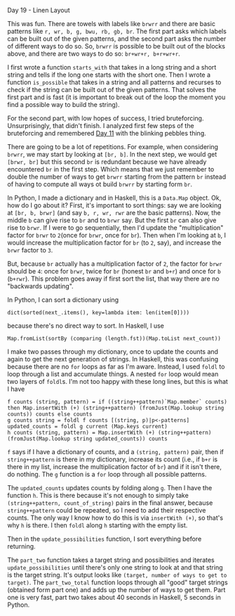 Day 19 - Linen Layout

This was fun. There are towels with labels like `brwrr` and there are basic patterns like `r, wr, b, g, bwu, rb, gb, br`. The first part asks which labels can be built out of the given patterns, and the second part asks the number of different ways to do so. So, `brwrr` is possible to be built out of the blocks above, and there are two ways to do so: `br+wr+r, b+r+wr+r`.

I first wrote a function `starts_with` that takes in a long string and a short string and tells if the long one starts with the short one. Then I wrote a function `is_possible` that takes in a string and all patterns and recurses to check if the string can be built out of the given patterns. That solves the first part and is fast (it is important to break out of the loop the moment you find a possible way to build the string).

For the second part, with low hopes of success, I tried bruteforcing. Unsurprisingly, that didn't finish. I analyzed first few steps of the bruteforcing and remembered [Day 11](https://github.com/shrivathsap/advent_of_code/tree/main/2024/day11) with the blinking pebbles thing.

There are going to be a lot of repetitions. For example, when considering `brwrr`, we may start by looking at `[br, b]`. In the next step, we would get `[brwr, br]` but this second `br` is redundant because we have already encountered `br` in the first step. Which means that we just remember to double the number of ways to get `brwrr` starting from the pattern `br` instead of having to compute all ways ot build `brwrr` by starting form `br`.

In Python, I made a dictionary and in Haskell, this is a `Data.Map` object. Ok, how do I go about it? First, it's important to sort things: say we are looking at `[br, b, brwr]` (and say `b, r, wr, rwr` are the basic patterns). Now, the middle `b` can give rise to `br` and to `brwr` say. But the first `br` can also give rise to `brwr`. If I were to go sequentially, then I'd update the "multiplication" factor for `brwr` to `2`(once for `brwr`, once for `br`). Then when I'm looking at `b`, I would increase the multiplication factor for `br` (to `2`, say), and increase the `brwr` factor to `3`.

But, because `br` actually has a multiplication factor of `2`, the factor for `brwr` should be `4`: once for `brwr`, twice for `br` (honest `br` and `b+r`) and once for `b` (`b+rwr`). This problem goes away if first sort the list, that way there are no "backwards updating".

In Python, I can sort a dictionary using
```
dict(sorted(next_.items(), key=lambda item: len(item[0])))
```
because there's no direct way to sort. In Haskell, I use
```
Map.fromList(sortBy (comparing (length.fst))(Map.toList next_count))
```

I make two passes through my dictionary, once to update the counts and again to get the next generation of strings. In Haskell, this was confusing because there are no `for` loops as far as I'm aware. Instead, I used `foldl` to loop through a list and accumulate things. A nested `for` loop would mean two layers of `foldl`s. I'm not too happy with these long lines, but this is what I have
```
f counts (string, pattern) = if ((string++pattern)`Map.member` counts) then Map.insertWith (+) (string++pattern) (fromJust(Map.lookup string counts)) counts else counts
g counts string = foldl f counts [(string, p)|p<-patterns]
updated_counts = foldl g current (Map.keys current)
h counts (string, pattern) = Map.insertWith (+) (string++pattern) (fromJust(Map.lookup string updated_counts)) counts
```
`f` says if I have a dictionary of counts, and a `(string, pattern)` pair, then if `string++pattern` is there in my dictionary, increase its count (i.e., if `b+r` is there in my list, increase the multiplication factor of `br`) and if it isn't there, do nothing. The `g` function is a `for` loop through all possible patterns.

The `updated_counts` updates counts by folding along `g`. Then I have the function `h`. This is there because it's not enough to simply take `(string++pattern, count_of_string)` pairs in the final answer, because `string++pattern` could be repeated, so I need to add their respective counts. The only way I know how to do this is via `insertWith (+)`, so that's why `h` is there. I then `foldl` along `h` starting with the empty list.

Then in the `update_possibilities` function, I sort everything before returning.

The `part_two` function takes a target string and possibilities and iterates `update_possibilities` until there's only one string to look at and that string is the target string. It's output looks like `(target, number of ways to get to target)`. The `part_two_total` function loops through all "good" target strings (obtained form part one) and adds up the number of ways to get them. Part one is very fast, part two takes about 40 seconds in Haskell, 5 seconds in Python.